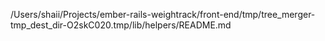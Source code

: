 /Users/shaii/Projects/ember-rails-weightrack/front-end/tmp/tree_merger-tmp_dest_dir-O2skC020.tmp/lib/helpers/README.md